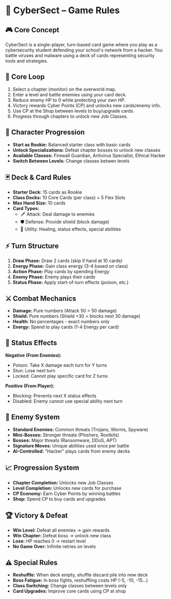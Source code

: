 # 🎯 CyberSect – Game Rules

## 🎮 Core Concept
CyberSect is a single-player, turn-based card game where you play as a cybersecurity student defending your school's network from a hacker. You battle viruses and malware using a deck of cards representing security tools and strategies.

## 📖 Core Loop
1.  Select a chapter (monitor) on the overworld map.
2.  Enter a level and battle enemies using your card deck.
3.  Reduce enemy HP to 0 while protecting your own HP.
4.  Victory rewards Cyber Points (CP) and unlocks new cards/enemy info.
5.  Use CP at the Shop between levels to buy/upgrade cards.
6.  Progress through chapters to unlock new Job Classes.

## 👤 Character Progression
- **Start as Rookie:** Balanced starter class with basic cards
- **Unlock Specializations:** Defeat chapter bosses to unlock new classes
- **Available Classes:** Firewall Guardian, Antivirus Specialist, Ethical Hacker
- **Switch Between Levels:** Change classes betwen levels

## 🃏 Deck & Card Rules
- **Starter Deck:** 15 cards as Rookie
- **Class Decks:** 10 Core Cards (per class) + 5 Flex Slots
- **Max Hand Size:** 10 cards
- **Card Types:**
  - 🗡️ Attack: Deal damage to enemies
  - 🛡️ Defense: Provide shield (block damage)
  - 🔧 Utility: Healing, status effects, special abilities

## ⚡ Turn Structure
1.  **Draw Phase:** Draw 2 cards (skip if hand at 10 cards)
2.  **Energy Phase:** Gain class energy (3-4 based on class)
3.  **Action Phase:** Play cards by spending Energy
4.  **Enemy Phase:** Enemy plays their cards
5.  **Status Phase:** Apply start-of-turn effects (poison, etc.)

## ⚔️ Combat Mechanics
- **Damage:** Pure numbers (Attack 50 = 50 damage)
- **Shield:** Pure numbers (Shield +30 = blocks next 30 damage)
- **Health:** No percentages - exact numbers only
- **Energy:** Spend to play cards (1-4 Energy per card)

## 🔮 Status Effects
**Negative (From Enemies):**
- Poison: Take X damage each turn for Y turns
- Stun: Lose next turn
- Locked: Cannot play specific card for Z turns

**Positive (From Player):**
- Blocking: Prevents next X status effects
- Disabled: Enemy cannot use special ability next turn

## 👾 Enemy System
- **Standard Enemies:** Common threats (Trojans, Worms, Spyware)
- **Mini-Bosses:** Stronger threats (Phishers, Rootkits)
- **Bosses:** Major threats (Ransomware, DDoS, APT)
- **Signature Moves:** Unique abilities used once per battle
- **AI-Controlled:** "Hacker" plays cards from enemy decks

## 📈 Progression System
- **Chapter Completion:** Unlocks new Job Classes
- **Level Completion:** Unlocks new cards for purchase
- **CP Economy:** Earn Cyber Points by winning battles
- **Shop:** Spend CP to buy cards and upgrades

## 🏆 Victory & Defeat
- **Win Level:** Defeat all enemies → gain rewards
- **Win Chapter:** Defeat boss → unlock new class
- **Lose:** HP reaches 0 → restart level
- **No Game Over:** Infinite retries on levels

## ⚠️ Special Rules
- **Reshuffle:** When deck empty, shuffle discard pile into new deck
- **Boss Fatigue:** In boss fights, reshuffling costs HP (-5, -10, -15...)
- **Class Switching:** Change classes between levels only
- **Card Upgrades:** Improve core cards using CP at shop